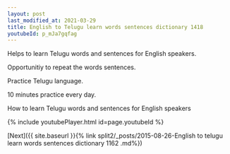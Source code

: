 ```yaml
---
layout: post
last_modified_at: 2021-03-29
title: English to Telugu learn words sentences dictionary 1418 
youtubeId: p_mJa7gqfag
---
```

 
 
Helps to learn Telugu words and sentences for English speakers.

Opportunitiy to repeat the words sentences. 

Practice Telugu language. 
 
10 minutes practice every day. 
 
How to learn Telugu words and sentences for English speakers 
 
{% include youtubePlayer.html id=page.youtubeId %}
 
 
[Next]({{ site.baseurl }}{% link  split2/_posts/2015-08-26-English to telugu learn words sentences dictionary 1162 .md%})
 
